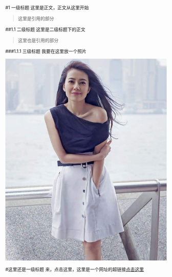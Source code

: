 #1 一级标题
这里是正文，正文从这里开始
> 这里是引用的部分

##1.1 二级标题
这里是二级标题下的正文
  > 这里也是引用的部分

###1.1.1 三级标题
我要在这里放一个照片

![](./res/2.jpg)

#这里还是一级标题
来，点击这里，这里是一个网址的超链接[点击这里](http:/www.github.com/plsong)
